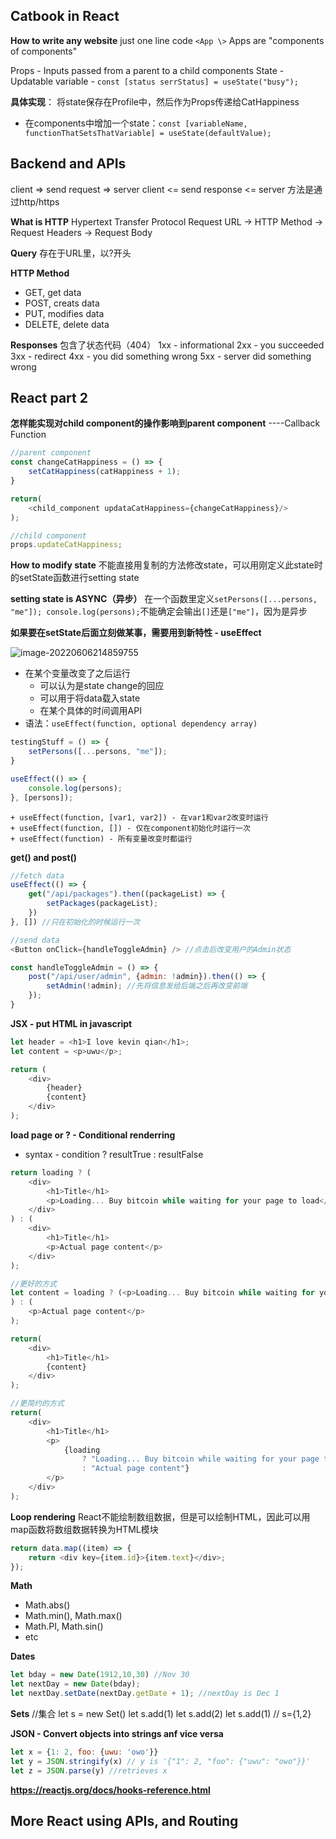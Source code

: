 ## Catbook in React

**How to write any website**
just one line code `<App \>`
Apps are "components of components"

Props - Inputs passed from a parent to a child components
State - Updatable variable - `const [status serrStatus] = useState("busy");`

**具体实现**：
将state保存在Profile中，然后作为Props传递给CatHappiness
+ 在components中增加一个state：`const [variableName, functionThatSetsThatVariable] = useState(defaultValue);`

## Backend and APIs
client => send request => server
client <= send response <= server
方法是通过http/https

**What is HTTP**
Hypertext Transfer Protocol
Request URL -> HTTP Method -> Request Headers -> Request Body

**Query**
存在于URL里，以?开头

**HTTP Method**
+ GET, get data
+ POST, creats data
+ PUT, modifies data
+ DELETE, delete data

**Responses**
包含了状态代码（404）
1xx - informational
2xx - you succeeded
3xx - redirect
4xx - you did something wrong
5xx - server did something wrong

## React part 2
**怎样能实现对child component的操作影响到parent component**
----Callback Function
```javascript
//parent component
const changeCatHappiness = () => {
    setCatHappiness(catHappiness + 1);
}

return(
    <child_component updataCatHappiness={changeCatHappiness}/>
);

//child component
props.updateCatHappiness;
```
**How to modify state**
不能直接用复制的方法修改state，可以用刚定义此state时的setState函数进行setting state

**setting state is ASYNC（异步）**
在一个函数里定义`setPersons([...persons, "me"]); console.log(persons);`不能确定会输出`[]`还是`["me"]`，因为是异步

**如果要在setState后面立刻做某事，需要用到新特性 - useEffect**

![image-20220606214859755](/home/neo2yx/.config/Typora/typora-user-images/image-20220606214859755.png)

+ 在某个变量改变了之后运行
  - 可以认为是state change的回应
  - 可以用于将data载入state
  - 在某个具体的时间调用API
+ 语法：`useEffect(function, optional dependency array)`

```javascript
testingStuff = () => {
    setPersons([...persons, "me"]);
}

useEffect(() => {
    console.log(persons);
}, [persons]);
```

	+ useEffect(function, [var1, var2]) - 在var1和var2改变时运行
	+ useEffect(function, []) - 仅在component初始化时运行一次
	+ useEffect(function) - 所有变量改变时都运行

**get() and post()**

```javascript
//fetch data
useEffect(() => {
    get("/api/packages").then((packageList) => {
        setPackages(packageList);
    })
}, []) //只在初始化的时候运行一次

//send data
<Button onClick={handleToggleAdmin} /> //点击后改变用户的Admin状态

const handleToggleAdmin = () => {
    post("/api/user/admin", {admin: !admin}).then(() => {
        setAdmin(!admin); //先将信息发给后端之后再改变前端
    });
}
```

**JSX - put HTML in javascript**
```javascript
let header = <h1>I love kevin qian</h1>;
let content = <p>uwu</p>;

return (
    <div>
        {header}
        {content}
    </div>
);
```

**load page or ? - Conditional renderring**
+ syntax - condition ? resultTrue : resultFalse
```javascript
return loading ? (
    <div>
        <h1>Title</h1>
        <p>Loading... Buy bitcoin while waiting for your page to load</p>
    </div>
) : (
    <div>
        <h1>Title</h1>
        <p>Actual page content</p>
    </div>
);

//更好的方式
let content = loading ? (<p>Loading... Buy bitcoin while waiting for your page to load</p>
) : (
    <p>Actual page content</p>
);

return(
    <div>
        <h1>Title</h1>
        {content}
    </div>
);

//更简约的方式
return(
    <div>
        <h1>Title</h1>
        <p>
            {loading 
                ? "Loading... Buy bitcoin while waiting for your page to load"
                : "Actual page content"}
        </p>
    </div>
);
```

**Loop rendering**
React不能绘制数组数据，但是可以绘制HTML，因此可以用map函数将数组数据转换为HTML模块
```javascript
return data.map((item) => {
    return <div key={item.id}>{item.text}</div>; 
});
```

**Math**
+ Math.abs()
+ Math.min(), Math.max()
+ Math.PI, Math.sin()
+ etc

**Dates**
```javascript
let bday = new Date(1912,10,30) //Nov 30
let nextDay = new Date(bday);
let nextDay.setDate(nextDay.getDate + 1); //nextDay is Dec 1
```

**Sets**
//集合
let s = new Set()
let s.add(1)
let s.add(2)
let s.add(1)  // s={1,2}

**JSON - Convert objects into strings anf vice versa**
```javascript
let x = {1: 2, foo: {uwu: 'owo'}}
let y = JSON.stringify(x) // y is '{"1": 2, "foo": {"uwu": "owo"}}'
let z = JSON.parse(y) //retrieves x
```

**https://reactjs.org/docs/hooks-reference.html**

## More React using APIs, and Routing
